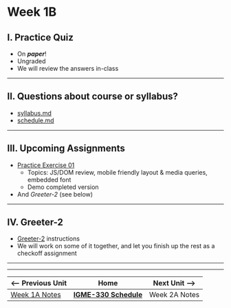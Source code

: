# Week 1B

## I. Practice Quiz
- On ***paper***!
- Ungraded
- We will review the answers in-class

<hr>

## II. Questions about course or syllabus?
- [syllabus.md](../syllabus.md)
- [schedule.md](../schedule.md)

<hr>

## III. Upcoming Assignments
- [Practice Exercise 01](../pe/pe-01.md)
  - Topics: JS/DOM review, mobile friendly layout & media queries, embedded font
  - Demo completed version
- And *Greeter-2* (see below)

<hr>

## IV. Greeter-2

- [Greeter-2](../checkoffs/greeter-2.md) instructions
- We will work on some of it together, and let you finish up the rest as a checkoff assignment

<hr><hr>

| <-- Previous Unit | Home | Next Unit -->
| --- | --- | --- 
|  [Week 1A Notes](./01A.md)  |  [**IGME-330 Schedule**](../schedule.md) | Week 2A Notes
